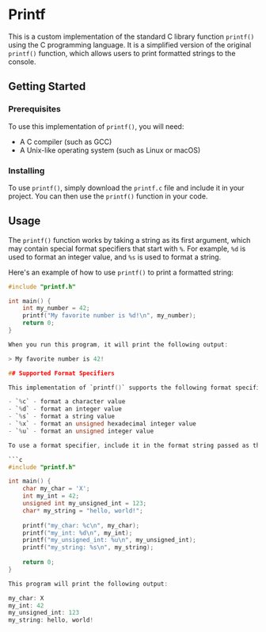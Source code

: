 # Printf

This is a custom implementation of the standard C library function `printf()` using the C programming language. It is a simplified version of the original `printf()` function, which allows users to print formatted strings to the console.

## Getting Started

### Prerequisites

To use this implementation of `printf()`, you will need:

* A C compiler (such as GCC)
* A Unix-like operating system (such as Linux or macOS)

### Installing

To use `printf()`, simply download the `printf.c` file and include it in your project. You can then use the `printf()` function in your code.

## Usage

The `printf()` function works by taking a string as its first argument, which may contain special format specifiers that start with `%`. For example, `%d` is used to format an integer value, and `%s` is used to format a string.

Here's an example of how to use `printf()` to print a formatted string:

```c
#include "printf.h"

int main() {
    int my_number = 42;
    printf("My favorite number is %d!\n", my_number);
    return 0;
}

When you run this program, it will print the following output:

> My favorite number is 42!

## Supported Format Specifiers

This implementation of `printf()` supports the following format specifiers:

- `%c` - format a character value
- `%d` - format an integer value
- `%s` - format a string value
- `%x` - format an unsigned hexadecimal integer value
- `%u` - format an unsigned integer value

To use a format specifier, include it in the format string passed as the first argument to `printf()`. For example:

```c
#include "printf.h"

int main() {
    char my_char = 'X';
    int my_int = 42;
    unsigned int my_unsigned_int = 123;
    char* my_string = "hello, world!";
    
    printf("my_char: %c\n", my_char);
    printf("my_int: %d\n", my_int);
    printf("my_unsigned_int: %u\n", my_unsigned_int);
    printf("my_string: %s\n", my_string);
    
    return 0;
}

This program will print the following output:

my_char: X
my_int: 42
my_unsigned_int: 123
my_string: hello, world!
